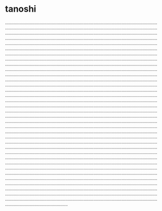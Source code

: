 # tanoshi

.......................................................................................................................................................................................................................................................................................................................................................................................................................................................................................................................................................................................................................................................................................................................................................................................................................................................................................................................................................................................................................................................................................................................................................................................................................................................................................................................................................................................................................................................................................................................................................................................................................................................................................................................................................................................................................................................................................................................................................................................................................................................................................................................................................................................................................................................................................................................................................................................................................................................................................................................................................................................................................................................................................................................................................................................................................................................................................................................................................................................................................................................................................................................................................................................................................................................................................................................................................................................................................................................................................................................................................................................................................................................................................................................................................................................................................................................................................................................................................................................................................................................................................................................................................................................................................................................................................................................................................................................................................................................................................................................................................................